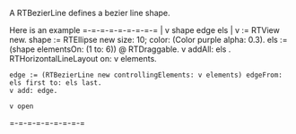 A RTBezierLine defines a bezier line shape.

Here is an example
=-=-=-=-=-=-=-=-=
	| v shape  edge els |
	v := RTView new.
	shape := RTEllipse new size: 10; color: (Color purple alpha: 0.3).
	els := (shape elementsOn: (1 to: 6)) @ RTDraggable.
	v addAll: els .
	RTHorizontalLineLayout on: v elements.

	edge := (RTBezierLine new controllingElements: v elements) edgeFrom: els first to: els last.
	v add: edge.

	v open
=-=-=-=-=-=-=-=-=